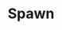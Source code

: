 ---
title: Spawn
issue: 9A
issue_nr: 9
full_title: Angela
subtitle: ""
story_arc: ""
crossover: ""
variant: ""
publisher: Image Comics
creators: 
  - Alan Moore
  - Todd McFarlane
release_date: Mar 1993
release_year: 1993
genre:
  - Action
  - Adventure
  - Crime
  - Fantasy
  - Horror
  - Science Fiction
  - Super-Heroes
  - Thriller
format: Comic
pages: 36
signed_by: ""
price: 1.95
---